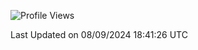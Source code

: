 <!--START_SECTION:waka-->
![Profile Views](http://img.shields.io/badge/Profile%20Views-11-blue)


 Last Updated on 08/09/2024 18:41:26 UTC
<!--END_SECTION:waka-->
